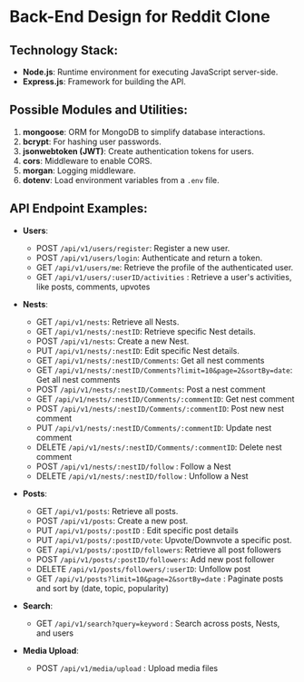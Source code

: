 # Back-End Design for Reddit Clone

## Technology Stack:

- **Node.js**: Runtime environment for executing JavaScript server-side.
- **Express.js**: Framework for building the API.

## Possible Modules and Utilities:

1. **mongoose**: ORM for MongoDB to simplify database interactions.
2. **bcrypt**: For hashing user passwords.
3. **jsonwebtoken (JWT)**: Create authentication tokens for users.
4. **cors**: Middleware to enable CORS.
5. **morgan**: Logging middleware.
6. **dotenv**: Load environment variables from a `.env` file.

## API Endpoint Examples:

- **Users**:
  - POST `/api/v1/users/register`: Register a new user.
  - POST `/api/v1/users/login`: Authenticate and return a token.
  - GET `/api/v1/users/me`: Retrieve the profile of the authenticated user.
  - GET `/api/v1/users/:userID/activities` : Retrieve a user's activities, like posts, comments, upvotes

- **Nests**:
  - GET `/api/v1/nests`: Retrieve all Nests.
  - GET `/api/v1/nests/:nestID`: Retrieve specific Nest details.
  - POST `/api/v1/nests`: Create a new Nest.
  - PUT `/api/v1/nests/:nestID`: Edit specific Nest details.
  - GET `/api/v1/nests/:nestID/Comments`: Get all nest  comments
  - GET `/api/v1/nests/:nestID/Comments?limit=10&page=2&sortBy=date`: Get all nest  comments
  - POST `/api/v1/nests/:nestID/Comments`: Post a nest  comment
  - GET `/api/v1/nests/:nestID/Comments/:commentID`: Get nest comment
  - POST `/api/v1/nests/:nestID/Comments/:commentID`: Post new nest comment
  - PUT `/api/v1/nests/:nestID/Comments/:commentID`: Update nest comment
  - DELETE `/api/v1/nests/:nestID/Comments/:commentID`: Delete nest comment
  - POST `/api/v1/nests/:nestID/follow` : Follow a Nest
  - DELETE `/api/v1/nests/:nestID/follow` : Unfollow a Nest

- **Posts**:
  - GET `/api/v1/posts`: Retrieve all posts.
  - POST `/api/v1/posts`: Create a new post.
  - PUT `/api/v1/posts/:postID` : Edit specific post details
  - PUT `/api/v1/posts/:postID/vote`: Upvote/Downvote a specific post.
  - GET `/api/v1/posts/:postID/followers`: Retrieve all post followers
  - POST `/api/v1/posts/:postID/followers`: Add new post follower
  - DELETE `/api/v1/posts/followers/:userID`: Unfollow post
  - GET `/api/v1/posts?limit=10&page=2&sortBy=date` : Paginate posts and sort by (date, topic, popularity)

- **Search**:
  - GET `/api/v1/search?query=keyword` : Search across posts, Nests, and users

- **Media Upload**:
  - POST `/api/v1/media/upload` : Upload media files

